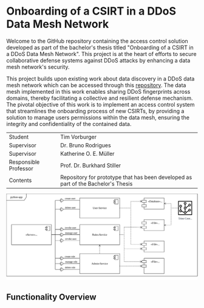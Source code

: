# Onboarding of a CSIRT in a DDoS Data Mesh Network

Welcome to the GitHub repository containing the access control solution developed as part of the bachelor's thesis titled "Onboarding of a CSIRT in a DDoS Data Mesh Network". This project is at the heart of efforts to secure collaborative defense systems against DDoS attacks by enhancing a data mesh network's security.

This project builds upon existing work about data discovery in a DDoS data mesh network which can be accessed through this [repository](https://github.com/tportmann-uzh/ddos-data-mesh-network). The data mesh implemented in this work enables sharing DDoS fingerprints across domains, thereby facilitating a collective and resilient defense mechanism. The pivotal objective of this work is to implement an access control system that streamlines the onboarding process of new CSIRTs, by providing a solution to manage users permissions within the data mesh, ensuring the integrity and confidentiality of the contained data.

|                       |                                                                                   |
| --------------------- | --------------------------------------------------------------------------------- |
| Student               | Tim Vorburger                                                                     |
| Supervisor            | Dr. Bruno Rodrigues                                                               |
| Supervisor            | Katherine O. E. Müller                                                            |
| Responsible Professor | Prof. Dr. Burkhard Stiller                                                        |
| Contents              | Repository for prototype that has been developed as part of the Bachelor's Thesis |

![Access Control System Component Diagramm](assets/python-app-component-diagramm.svg)

## Functionality Overview



